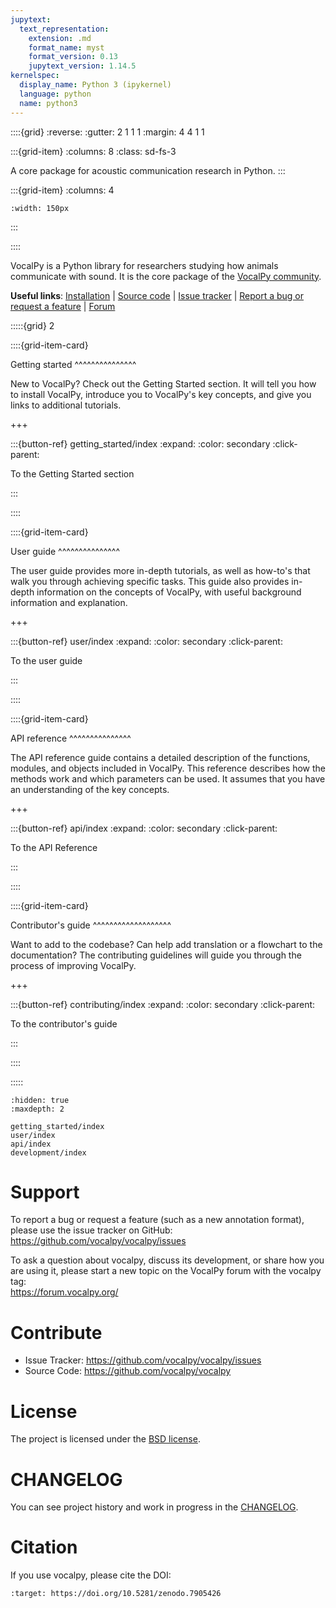 ```yaml
---
jupytext:
  text_representation:
    extension: .md
    format_name: myst
    format_version: 0.13
    jupytext_version: 1.14.5
kernelspec:
  display_name: Python 3 (ipykernel)
  language: python
  name: python3
---
```


::::{grid}
:reverse:
:gutter: 2 1 1 1
:margin: 4 4 1 1

:::{grid-item}
:columns: 8
:class: sd-fs-3

A core package for acoustic communication research in Python.
:::

:::{grid-item}
:columns: 4

```{image} ./_static/vocalpy-secondary.png
:width: 150px
```
:::

::::

VocalPy is a Python library for researchers studying how animals communicate with sound.
It is the core package of the [VocalPy community](http://www.vocalpy.org/).

**Useful links**:
[Installation](installation) | 
[Source code](https://github.com/vocalpy/vocalpy) | 
[Issue tracker](https://github.com/vocalpy/vocalpy/issues) |
[Report a bug or request a feature](https://github.com/vocalpy/vocalpy/issues/new/choose) | 
[Forum](https://forum.vocalpy.org/)

:::::{grid} 2

::::{grid-item-card}

Getting started
^^^^^^^^^^^^^^^

New to VocalPy? Check out the Getting Started section. 
It will tell you how to install VocalPy, 
introduce you to VocalPy's key concepts,
and give you links to additional tutorials.

+++

:::{button-ref} getting_started/index
:expand:
:color: secondary
:click-parent:

To the Getting Started section

:::

::::

::::{grid-item-card}

User guide
^^^^^^^^^^^^^^^

The user guide provides more in-depth tutorials, 
as well as how-to's that walk you through achieving specific tasks.
This guide also provides in-depth information on the
concepts of VocalPy, with useful background information and explanation.

+++

:::{button-ref} user/index
:expand:
:color: secondary
:click-parent:

To the user guide

:::

::::

::::{grid-item-card}

API reference
^^^^^^^^^^^^^^^

The API reference guide contains a detailed description of the functions,
modules, and objects included in VocalPy. This reference describes how the
methods work and which parameters can be used. It assumes that you have an
understanding of the key concepts.

+++

:::{button-ref} api/index
:expand:
:color: secondary
:click-parent:

To the API Reference

:::

::::

::::{grid-item-card}

Contributor's guide
^^^^^^^^^^^^^^^^^^^

Want to add to the codebase? Can help add translation or a flowchart to the
documentation? The contributing guidelines will guide you through the
process of improving VocalPy.

+++

:::{button-ref} contributing/index
:expand:
:color: secondary
:click-parent:

To the contributor's guide

:::

::::

:::::

```{toctree}
:hidden: true
:maxdepth: 2

getting_started/index
user/index
api/index
development/index
```

# Support

To report a bug or request a feature (such as a new annotation format), 
please use the issue tracker on GitHub:  
<https://github.com/vocalpy/vocalpy/issues>

To ask a question about vocalpy, discuss its development, 
or share how you are using it, 
please start a new topic on the VocalPy forum 
with the vocalpy tag:  
<https://forum.vocalpy.org/>

# Contribute

- Issue Tracker: <https://github.com/vocalpy/vocalpy/issues>
- Source Code: <https://github.com/vocalpy/vocalpy>

# License

The project is licensed under the
[BSD license](https://github.com/vocalpy/vocalpy/blob/master/LICENSE).

# CHANGELOG

You can see project history and work in progress in the
[CHANGELOG](https://github.com/vocalpy/vocalpy/blob/main/doc/CHANGELOG.md).

# Citation

If you use vocalpy, please cite the DOI:

```{image} https://zenodo.org/badge/DOI/10.5281/zenodo.7905426.svg
:target: https://doi.org/10.5281/zenodo.7905426
```
